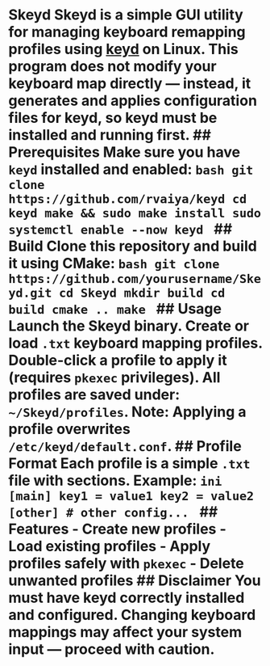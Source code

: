 # Skeyd **Skeyd** is a simple GUI utility for managing keyboard remapping profiles using [keyd](https://github.com/rvaiya/keyd) on Linux. This program does **not** modify your keyboard map directly — instead, it generates and applies configuration files for **keyd**, so **keyd** must be installed and running first. ## Prerequisites Make sure you have `keyd` installed and enabled: ```bash git clone https://github.com/rvaiya/keyd cd keyd make && sudo make install sudo systemctl enable --now keyd ``` ## Build Clone this repository and build it using CMake: ```bash git clone https://github.com/yourusername/Skeyd.git cd Skeyd mkdir build cd build cmake .. make ``` ## Usage Launch the Skeyd binary. Create or load `.txt` keyboard mapping profiles. Double-click a profile to apply it (requires `pkexec` privileges). All profiles are saved under: `~/Skeyd/profiles`. **Note:** Applying a profile overwrites `/etc/keyd/default.conf`. ## Profile Format Each profile is a simple `.txt` file with sections. Example: ```ini [main] key1 = value1 key2 = value2 [other] # other config... ``` ## Features - Create new profiles - Load existing profiles - Apply profiles safely with `pkexec` - Delete unwanted profiles ## Disclaimer You must have keyd correctly installed and configured. Changing keyboard mappings may affect your system input — proceed with caution.